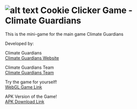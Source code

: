 ![alt text](https://climateguardians.io/wp-content/uploads/2022/07/Kopie-von-textlogo-e1659836842510.png) Cookie Clicker Game - Climate Guardians
=====

This is the mini-game for the main game Climate Guardians

Developed by:

Climate Guardians\
[Climate Guardians Website](https://climateguardians.io "Climate Guardian's Homepage")

Climate Guardians Team\
[Climate Guardians Team](https://climateguardians.io/team/ "Climate Guardian's Team")


Try the game for yourself!\
[WebGL Game Link](https://hammerhead-app-4z6cm.ondigitalocean.app/ "Game Link")

APK Version of the Game!\
[APK Download Link](https://drive.google.com/file/d/1WnMD_7c6lrdLe8x5uPvhcy9gPwIVzqJQ/view?usp=share_link)
